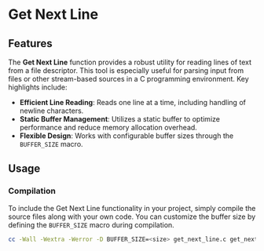 # **Get Next Line**

## **Features**

The **Get Next Line** function provides a robust utility for reading lines of text from a file descriptor. This tool is especially useful for parsing input from files or other stream-based sources in a C programming environment. Key highlights include:

- **Efficient Line Reading**: Reads one line at a time, including handling of newline characters.
- **Static Buffer Management**: Utilizes a static buffer to optimize performance and reduce memory allocation overhead.
- **Flexible Design**: Works with configurable buffer sizes through the `BUFFER_SIZE` macro.

## **Usage**

### **Compilation**

To include the Get Next Line functionality in your project, simply compile the source files along with your own code. You can customize the buffer size by defining the `BUFFER_SIZE` macro during compilation.

```bash
cc -Wall -Wextra -Werror -D BUFFER_SIZE=<size> get_next_line.c get_next_line_utils.c
